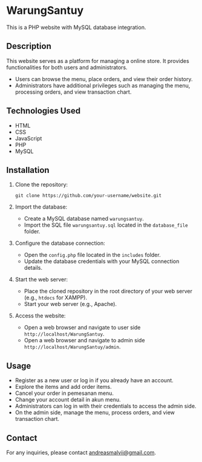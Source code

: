 # WarungSantuy

This is a PHP website with MySQL database integration.

## Description

This website serves as a platform for managing a online store. It provides functionalities for both users and administrators.

- Users can browse the menu, place orders, and view their order history.
- Administrators have additional privileges such as managing the menu, processing orders, and view transaction chart.

## Technologies Used

- HTML
- CSS
- JavaScript
- PHP
- MySQL

## Installation

1. Clone the repository:

   ```
   git clone https://github.com/your-username/website.git
   ```

2. Import the database:

   - Create a MySQL database named `warungsantuy`.
   - Import the SQL file `warungsantuy.sql` located in the `database_file` folder.

3. Configure the database connection:

   - Open the `config.php` file located in the `includes` folder.
   - Update the database credentials with your MySQL connection details.

4. Start the web server:

   - Place the cloned repository in the root directory of your web server (e.g., `htdocs` for XAMPP).
   - Start your web server (e.g., Apache).

5. Access the website:

   - Open a web browser and navigate to user side `http://localhost/WarungSantuy`.
   - Open a web browser and navigate to admin side `http://localhost/WarungSantuy/admin`.

## Usage

- Register as a new user or log in if you already have an account.
- Explore the items and add order items.
- Cancel your order in pemesanan menu.
- Change your account detail in akun menu.
- Administrators can log in with their credentials to access the admin side.
- On the admin side, manage the menu, process orders, and view transaction chart.

## Contact

For any inquiries, please contact [andreasmalvii@gmail.com](mailto:adnreasmalvii@gmail.com).

